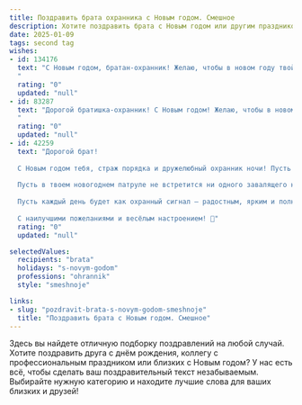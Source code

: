 ```yaml
---
title: Поздравить брата охранника с Новым годом. Смешное
description: Хотите поздравить брата с Новым годом или другим праздником? Наш ИИ создаст незабываемое поздравление, а вы обязательно выделитесь среди других.  
date: 2025-01-09
tags: second tag
wishes:
- id: 134176
  text: "С Новым годом, братан-охранник! Желаю, чтобы в новом году твой  карабин всегда был заряжен только весельем, а твоя бдительность не давала заснуть ни одному празднику! Пусть зарплата будет такой же внушительной, как твой взгляд, а премии сыпались как новогодние конфеты!  Пусть все злодеи обходят тебя стороной, а только добрые Деды Морозы с подарками  встречаются на твоём пути!  С Новым годом!
  "
  rating: "0"
  updated: "null"
- id: 83287
  text: "Дорогой братишка-охранник! С Новым годом! Желаю, чтобы в новом году твой внутренний Шварценеггер был всегда начеку, но при этом  ни один ёлочный шарик не пострадал от твоей бдительности!  Пусть зарплата будет стабильной, как режим дня, а  праздники — такими же весёлыми, как твои истории с работы (только без всяких там \"случайных свидетелей\", ага?).  С Новым годом!
  "
  rating: "0"
  updated: "null"
- id: 42259
  text: "Дорогой брат!
  
  С Новым годом тебя, страж порядка и дружелюбный охранник ночи! Пусть этот год будет для тебя не только поводом охранять, но и захватывать – от жизни впечатления, от удачи сюрпризы, а от праздничного стола – кучу вкусняшек!
  
  Пусть в твоем новогоднем патруле не встретится ни одного завалящего нарушителя, а только веселые моменты и смех друзей. Желаю, чтобы в новом году тебе не пришлось лететь на работу, как супергерою, а коллеги шлют пожелания по почте, а не в рацию!
  
  Пусть каждый день будет как охранный сигнал – радостным, ярким и полным энергии! С новым счастьем, брат! Береги свою охрану от стрессов и недовольств, а свой отпуск – от скуки!
  
  С наилучшими пожеланиями и весёлым настроением! 🎉"
  rating: "0"
  updated: "null"

selectedValues:
  recipients: "brata"
  holidays: "s-novym-godom"
  professions: "ohrannik"
  style: "smeshnoje"

links:
- slug: "pozdravit-brata-s-novym-godom-smeshnoje"
  title: "Поздравить брата с Новым годом. Смешное"
---
```


Здесь вы найдете отличную подборку поздравлений на любой случай.
Хотите поздравить друга с днём рождения, коллегу с профессиональным праздником или близких с Новым годом? У нас есть всё, чтобы сделать ваш поздравительный текст незабываемым. Выбирайте нужную категорию и находите лучшие слова для ваших близких и друзей!
